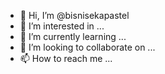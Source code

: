 - 👋 Hi, I’m @bisnisekapastel
- 👀 I’m interested in ...
- 🌱 I’m currently learning ...
- 💞️ I’m looking to collaborate on ...
- 📫 How to reach me ...

<!---
bisnisekapastel/bisnisekapastel is a ✨ special ✨ repository because its `README.md` (this file) appears on your GitHub profile.
You can click the Preview link to take a look at your changes.
--->
